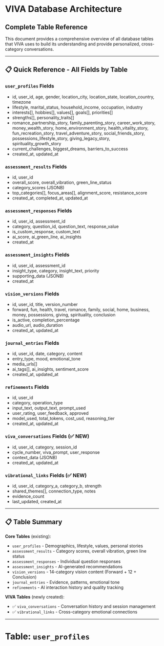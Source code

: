 # VIVA Database Architecture
## Complete Table Reference

This document provides a comprehensive overview of all database tables that VIVA uses to build its understanding and provide personalized, cross-category conversations.

---

## 📋 Quick Reference - All Fields by Table

### `user_profiles` Fields
- id, user_id, age, gender, location_city, location_state, location_country, timezone
- lifestyle, marital_status, household_income, occupation, industry
- interests[], hobbies[], values[], goals[], priorities[]
- strengths[], personality_traits[]
- romance_partnership_story, family_parenting_story, career_work_story, money_wealth_story, home_environment_story, health_vitality_story, fun_recreation_story, travel_adventure_story, social_friends_story, possessions_lifestyle_story, giving_legacy_story, spirituality_growth_story
- current_challenges, biggest_dreams, barriers_to_success
- created_at, updated_at

### `assessment_results` Fields
- id, user_id
- overall_score, overall_vibration, green_line_status
- category_scores (JSONB)
- top_categories[], focus_areas[], alignment_score, resistance_score
- created_at, completed_at, updated_at

### `assessment_responses` Fields
- id, user_id, assessment_id
- category, question_id, question_text, response_value
- is_custom_response, custom_text
- ai_score, ai_green_line, ai_insights
- created_at

### `assessment_insights` Fields
- id, user_id, assessment_id
- insight_type, category, insight_text, priority
- supporting_data (JSONB)
- created_at

### `vision_versions` Fields
- id, user_id, title, version_number
- forward, fun, health, travel, romance, family, social, home, business, money, possessions, giving, spirituality, conclusion
- is_active, completion_percentage
- audio_url, audio_duration
- created_at, updated_at

### `journal_entries` Fields
- id, user_id, date, category, content
- entry_type, mood, emotional_tone
- media_urls[]
- ai_tags[], ai_insights, sentiment_score
- created_at, updated_at

### `refinements` Fields
- id, user_id
- category, operation_type
- input_text, output_text, prompt_used
- user_rating, user_feedback, approved
- model_used, total_tokens, cost_usd, reasoning_tier
- created_at, updated_at

### `viva_conversations` Fields (✅ NEW)
- id, user_id, category, session_id
- cycle_number, viva_prompt, user_response
- context_data (JSONB)
- created_at, updated_at

### `vibrational_links` Fields (✅ NEW)
- id, user_id, category_a, category_b, strength
- shared_themes[], connection_type, notes
- evidence_count
- last_updated, created_at

---

## 📋 Table Summary

**Core Tables** (existing):
- `user_profiles` - Demographics, lifestyle, values, personal stories
- `assessment_results` - Category scores, overall vibration, green line status
- `assessment_responses` - Individual question responses
- `assessment_insights` - AI-generated recommendations
- `vision_versions` - 14-category vision content (Forward + 12 + Conclusion)
- `journal_entries` - Evidence, patterns, emotional tone
- `refinements` - AI interaction history and quality tracking

**VIVA Tables** (newly created):
- ✅ `viva_conversations` - Conversation history and session management
- ✅ `vibrational_links` - Cross-category emotional connections

---

# Table: `user_profiles`
